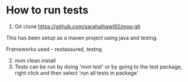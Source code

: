 # How to run tests 

1. Git clone https://github.com/sarahalhawi92/moo.git

This has been setup as a maven project using java and testng.

Frameworks used - restassured, testng

2. mvn clean install
3. Tests can be run by doing 'mvn test' or by going to the test package, right click and then select 'run all tests in package'
